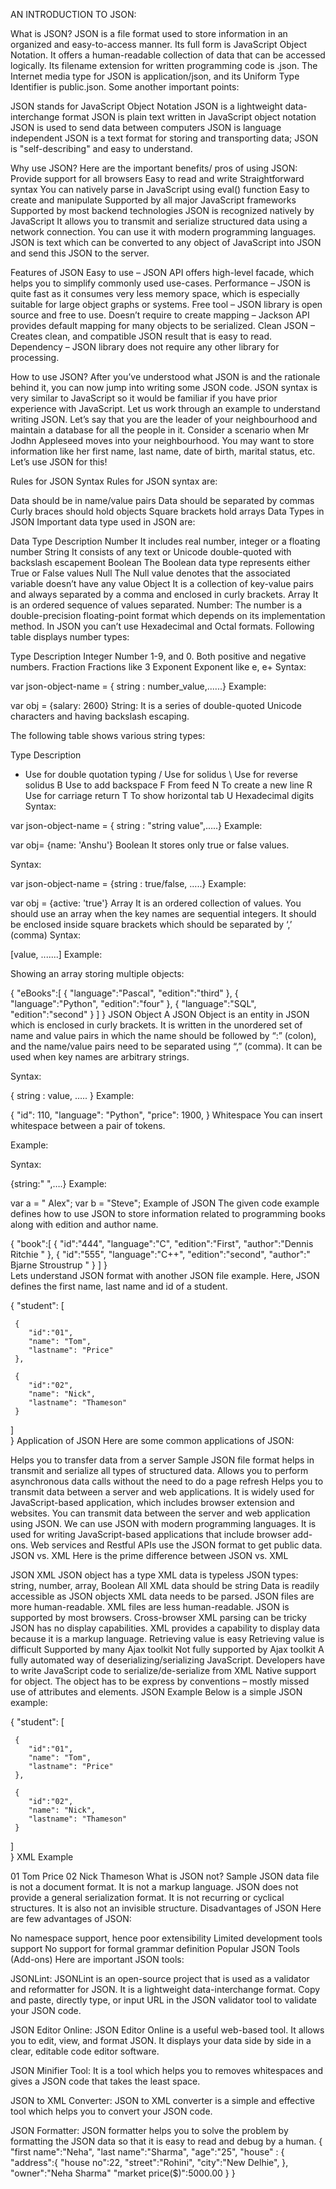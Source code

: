 AN INTRODUCTION TO JSON:

What is JSON?
JSON is a file format used to store information in an organized and easy-to-access manner. 
Its full form is JavaScript Object Notation. It offers a human-readable collection of data that can be accessed logically. 
Its filename extension for written programming code is .json. The Internet media type for JSON is application/json, and its Uniform Type Identifier is public.json.
Some another important points:

JSON stands for JavaScript Object Notation
JSON is a lightweight data-interchange format
JSON is plain text written in JavaScript object notation
JSON is used to send data between computers
JSON is language independent
JSON is a text format for storing and transporting data;
JSON is "self-describing" and easy to understand.

Why use JSON?
Here are the important benefits/ pros of using JSON:
Provide support for all browsers
Easy to read and write
Straightforward syntax
You can natively parse in JavaScript using eval() function
Easy to create and manipulate
Supported by all major JavaScript frameworks
Supported by most backend technologies
JSON is recognized natively by JavaScript
It allows you to transmit and serialize structured data using a network connection.
You can use it with modern programming languages.
JSON is text which can be converted to any object of JavaScript into JSON and send this JSON to the server.

Features of JSON
Easy to use – JSON API offers high-level facade, which helps you to simplify commonly used use-cases.
Performance – JSON is quite fast as it consumes very less memory space, which is especially suitable for large object graphs or systems.
Free tool – JSON library is open source and free to use.
Doesn’t require to create mapping – Jackson API provides default mapping for many objects to be serialized.
Clean JSON – Creates clean, and compatible JSON result that is easy to read.
Dependency – JSON library does not require any other library for processing.


How to use JSON?
After you’ve understood what JSON is and the rationale behind it, you can now jump into writing some JSON code. JSON syntax is very similar to 
JavaScript so it would be familiar if you have prior experience with JavaScript.
Let us work through an example to understand writing JSON. Let’s say that you are the leader of your neighbourhood and maintain a database 
for all the people in it. Consider a scenario when Mr Jodhn Appleseed moves into your neighbourhood. You may want to store information like 
her first name, last name, date of birth, marital status, etc. Let’s use JSON for this!

Rules for JSON Syntax
Rules for JSON syntax are:

Data should be in name/value pairs
Data should be separated by commas
Curly braces should hold objects
Square brackets hold arrays
Data Types in JSON
Important data type used in JSON are:

Data Type	Description
Number	It includes real number, integer or a floating number
String	It consists of any text or Unicode double-quoted with backslash escapement
Boolean	The Boolean data type represents either True or False values
Null	The Null value denotes that the associated variable doesn’t have any value
Object	It is a collection of key-value pairs and always separated by a comma and enclosed in curly brackets.
Array	It is an ordered sequence of values separated.
Number:
The number is a double-precision floating-point format which depends on its implementation method.
In JSON you can’t use Hexadecimal and Octal formats.
Following table displays number types:

Type	Description
Integer	Number 1-9, and 0. Both positive and negative numbers.
Fraction	Fractions like 3
Exponent	Exponent like e, e+
Syntax:

var json-object-name = { string : number_value,......}
Example:

var obj = {salary: 2600}
String:
It is a series of double-quoted Unicode characters and having backslash escaping.

The following table shows various string types:

Type	Description
*	Use for double quotation typing
/	Use for solidus
\	Use for reverse solidus
B	Use to add backspace
F	From feed
N	To create a new line
R	Use for carriage return
T	To show horizontal tab
U	Hexadecimal digits
Syntax:

var json-object-name = { string : "string value",…..}
Example:

var obj= {name: 'Anshu'}
Boolean
It stores only true or false values.

Syntax:

var json-object-name = {string : true/false, …..}
Example:

var obj = {active: 'true'}
Array
It is an ordered collection of values.
You should use an array when the key names are sequential integers.
It should be enclosed inside square brackets which should be separated by ‘,’ (comma)
Syntax:

[value, .......]
Example:

Showing an array storing multiple objects:

{
   "eBooks":[
      {
         "language":"Pascal",
         "edition":"third"
      },
      {
         "language":"Python",
         "edition":"four"
      },
      {
         "language":"SQL",
         "edition":"second"
      }
   ]
}
JSON Object
A JSON Object is an entity in JSON which is enclosed in curly brackets. It is written in the unordered set of name and value pairs in which the name should be followed by “:” (colon), and the name/value pairs need to be separated using “,” (comma). It can be used when key names are arbitrary strings.

Syntax:

{ string :  value, ….. }
Example:

{
"id": 110,
"language": "Python",
"price": 1900,
}
Whitespace
You can insert whitespace between a pair of tokens.

Example:

Syntax:

{string:"    ",….}
Example:

var a = " Alex"; var b = "Steve";
Example of JSON
The given code example defines how to use JSON to store information related to programming books along with edition and author name.

{
   "book":[
      {
         "id":"444",
         "language":"C",
         "edition":"First",
         "author":"Dennis Ritchie "
      },
      {
         "id":"555",
         "language":"C++",
         "edition":"second",
         "author":" Bjarne Stroustrup "
      }
   ]
}  
Lets understand JSON format with another JSON file example. Here, JSON defines the first name, last name and id of a student.

{
  "student": [ 
	
     { 
        "id":"01", 
        "name": "Tom", 
        "lastname": "Price" 
     }, 
	
     { 
        "id":"02", 
        "name": "Nick", 
        "lastname": "Thameson" 
     } 
  ]   
}
Application of JSON
Here are some common applications of JSON:

Helps you to transfer data from a server
Sample JSON file format helps in transmit and serialize all types of structured data.
Allows you to perform asynchronous data calls without the need to do a page refresh
Helps you to transmit data between a server and web applications.
It is widely used for JavaScript-based application, which includes browser extension and websites.
You can transmit data between the server and web application using JSON.
We can use JSON with modern programming languages.
It is used for writing JavaScript-based applications that include browser add-ons.
Web services and Restful APIs use the JSON format to get public data.
JSON vs. XML
Here is the prime difference between JSON vs. XML

JSON	XML
JSON object has a type	XML data is typeless
JSON types: string, number, array, Boolean	All XML data should be string
Data is readily accessible as JSON objects	XML data needs to be parsed.
JSON files are more human-readable.	XML files are less human-readable.
JSON is supported by most browsers.	Cross-browser XML parsing can be tricky
JSON has no display capabilities.	XML provides a capability to display data because it is a markup language.
Retrieving value is easy	Retrieving value is difficult
Supported by many Ajax toolkit	Not fully supported by Ajax toolkit
A fully automated way of deserializing/serializing JavaScript.	Developers have to write JavaScript code to serialize/de-serialize from XML
Native support for object.	The object has to be express by conventions – mostly missed use of attributes and elements.
JSON Example
Below is a simple JSON example:

{
  "student": [ 
	
     { 
        "id":"01", 
        "name": "Tom", 
        "lastname": "Price" 
     }, 
	
     { 
        "id":"02", 
        "name": "Nick", 
        "lastname": "Thameson" 
     } 
  ]   
}
XML Example
<?xml version="1.0" encoding="UTF-8" ?>
<root>
	<student>
		<id>01</id>
		<name>Tom</name>
		<lastname>Price</lastname>
	</student>
	<student>
		<id>02</id>
		<name>Nick</name>
		<lastname>Thameson</lastname>
	</student>
</root>
What is JSON not?
Sample JSON data file is not a document format.
It is not a markup language.
JSON does not provide a general serialization format.
It is not recurring or cyclical structures.
It is also not an invisible structure.
Disadvantages of JSON
Here are few advantages of JSON:

No namespace support, hence poor extensibility
Limited development tools support
No support for formal grammar definition
Popular JSON Tools (Add-ons)
Here are important JSON tools:

JSONLint:
JSONLint is an open-source project that is used as a validator and reformatter for JSON. It is a lightweight data-interchange format. Copy and paste, directly type, or input URL in the JSON validator tool to validate your JSON code.


JSON Editor Online:
JSON Editor Online is a useful web-based tool. It allows you to edit, view, and format JSON. It displays your data side by side in a clear, editable code editor software.


JSON Minifier Tool:
It is a tool which helps you to removes whitespaces and gives a JSON code that takes the least space.


JSON to XML Converter:
JSON to XML converter is a simple and effective tool which helps you to convert your JSON code.


JSON Formatter:
JSON formatter helps you to solve the problem by formatting the JSON data so that it is easy to read and debug by a human.
{
    "first name":"Neha",
    "last name":"Sharma",
    "age":"25",
    "house" : { 
            "address":{
                "house no":22,
                "street":"Rohini",
                "city":"New Delhie",
            },
            "owner":"Neha Sharma"
            "market price($)":5000.00
    }
}
